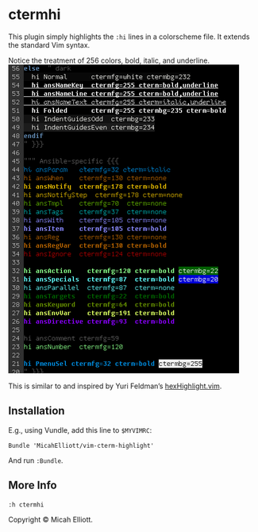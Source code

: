 # ctermhi

This plugin simply highlights the `:hi` lines in a colorscheme file. It
extends the standard Vim syntax.

Notice the treatment of 256 colors, bold, italic, and underline.
![ctermhi!](https://raw.githubusercontent.com/MicahElliott/vim-cterm-highlight/master/ctermhi.png)

This is similar to and inspired by Yuri Feldman’s
[hexHighlight.vim](https://github.com/vim-scripts/hexHighlight.vim).

## Installation

E.g., using Vundle, add this line to `$MYVIMRC`:

    Bundle 'MicahElliott/vim-cterm-highlight'

And run `:Bundle`.

## More Info

    :h ctermhi

Copyright © Micah Elliott.
